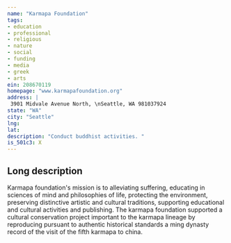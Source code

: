 ```yaml
---
name: "Karmapa Foundation"
tags:
- education
- professional
- religious
- nature
- social
- funding
- media
- greek
- arts
ein: 208670119
homepage: "www.karmapafoundation.org"
address: |
 3901 Midvale Avenue North, \nSeattle, WA 981037924
state: "WA"
city: "Seattle"
lng: 
lat: 
description: "Conduct buddhist activities. "
is_501c3: X
---
```


## Long description

Karmapa foundation's mission is to alleviating suffering, educating in sciences of mind and philosophies of life, protecting the environment, preserving distinctive artistic and cultural traditions, supporting educational and cultural activities and publishing. The karmapa foundation supported a cultural conservation project important to the karmapa lineage by reproducing pursuant to authentic historical standards a ming dynasty record of the visit of the fifth karmapa to china. 
